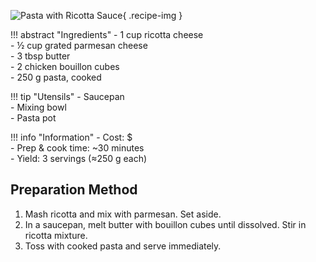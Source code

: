 ![Pasta with Ricotta Sauce](../images/pasta-with-ricotta-sauce.jpg){ .recipe-img }

!!! abstract "Ingredients"
    - 1 cup ricotta cheese  
    - ½ cup grated parmesan cheese  
    - 3 tbsp butter  
    - 2 chicken bouillon cubes  
    - 250 g pasta, cooked  

!!! tip "Utensils"
    - Saucepan  
    - Mixing bowl  
    - Pasta pot  

!!! info "Information"
    - Cost: $  
    - Prep & cook time: ~30 minutes  
    - Yield: 3 servings (≈250 g each)  

## Preparation Method

1. Mash ricotta and mix with parmesan. Set aside.  
2. In a saucepan, melt butter with bouillon cubes until dissolved. Stir in ricotta mixture.  
3. Toss with cooked pasta and serve immediately.  
